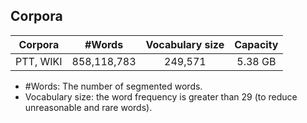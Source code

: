 ## Corpora
Corpora    | #Words      | Vocabulary size | Capacity
:---------:|:-----------:|:---------------:|:--------:
PTT, WIKI  | 858,118,783 | 249,571         | 5.38 GB

- #Words: The number of segmented words.
- Vocabulary size: the word frequency is greater than 29 (to reduce unreasonable and rare words).
